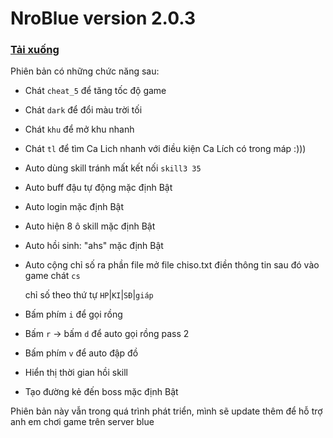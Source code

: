 # NroBlue version 2.0.3
### [Tải xuống](https://github.com/DauDau432/NroBlue/blob/main/Mod%20NroBlue.zip?raw=true)

Phiên bản có những chức năng sau:
- Chát `cheat_5` để tăng tốc độ game 
- Chát `dark` để đổi màu trời tối
- Chát `khu` để mở khu nhanh
- Chát `tl` để tìm Ca Lich nhanh với điều kiện Ca Lích có trong máp :))) 
- Auto dùng skill tránh mất kết nối `skill3 35`
- Auto buff đậu tự động mặc định Bật
- Auto login mặc định Bật
- Auto hiện 8 ô skill mặc định Bật
- Auto hồi sinh: "ahs" mặc định Bật
- Auto cộng chỉ số ra phần file mở file chiso.txt điền thông tin sau đó vào game chát `cs`

  chỉ số theo thứ tự  `HP`|`KI`|`SĐ`|`giáp` 
- Bấm phím `i` để gọi rồng  
- Bấm `r` -> bấm `d` để auto gọi rồng pass 2   
- Bấm phím `v` để auto đập đồ   
- Hiển thị thời gian hồi skill
- Tạo đường kẻ đến boss mặc định Bật

Phiên bản này vẫn trong quá trình phát triển, mình sẽ update thêm để hỗ trợ anh em chơi game trên server blue

